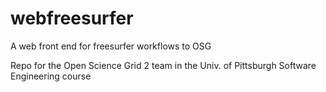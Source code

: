 # webfreesurfer
A web front end for freesurfer workflows to OSG

Repo for the Open Science Grid 2 team in the Univ. of Pittsburgh Software Engineering course
